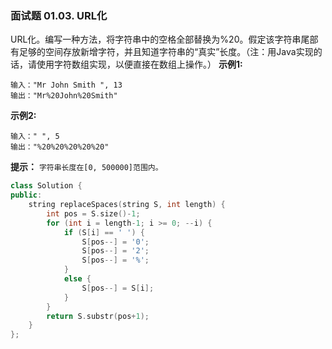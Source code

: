 ### 面试题 01.03. URL化
URL化。编写一种方法，将字符串中的空格全部替换为%20。假定该字符串尾部有足够的空间存放新增字符，并且知道字符串的“真实”长度。（注：用Java实现的话，请使用字符数组实现，以便直接在数组上操作。）
**示例1:**
```
输入："Mr John Smith ", 13 
输出："Mr%20John%20Smith"
```
**示例2:**
```
输入：" ", 5 
输出："%20%20%20%20%20"
```
**提示：**
`字符串长度在[0, 500000]范围内。`
```cpp
class Solution {
public:
    string replaceSpaces(string S, int length) {
        int pos = S.size()-1;
        for (int i = length-1; i >= 0; --i) {
            if (S[i] == ' ') {
                S[pos--] = '0';
                S[pos--] = '2';
                S[pos--] = '%';
            }
            else {
                S[pos--] = S[i];
            }
        }
        return S.substr(pos+1);
    }
};
```

